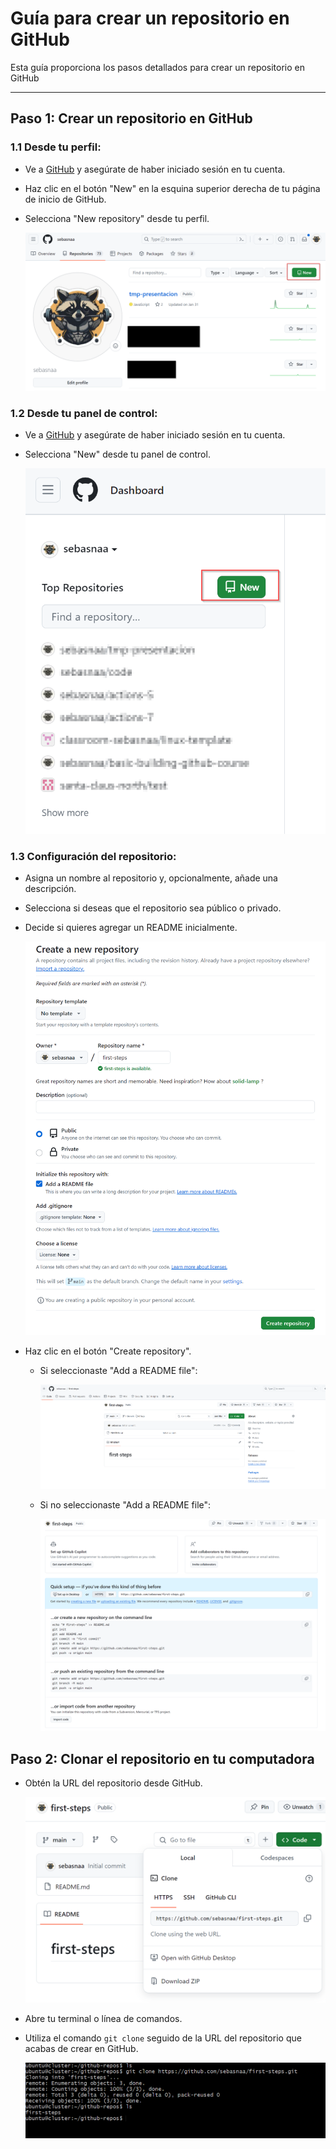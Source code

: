 # Guía para crear un repositorio en GitHub

Esta guía proporciona los pasos detallados para crear un repositorio en GitHub

---

## Paso 1: Crear un repositorio en GitHub

### 1.1 Desde tu perfil:

- Ve a [GitHub](https://github.com) y asegúrate de haber iniciado sesión en tu cuenta.
- Haz clic en el botón "New" en la esquina superior derecha de tu página de inicio de GitHub.
- Selecciona "New repository" desde tu perfil.
  
  ![From profile](imagenes/new-repo-from-profile.png)

### 1.2 Desde tu panel de control:

- Ve a [GitHub](https://github.com) y asegúrate de haber iniciado sesión en tu cuenta.
- Selecciona "New" desde tu panel de control.
  
  ![From dashboard](imagenes/new-repo-from-dashboard.png)

### 1.3 Configuración del repositorio:

- Asigna un nombre al repositorio y, opcionalmente, añade una descripción.
- Selecciona si deseas que el repositorio sea público o privado.
- Decide si quieres agregar un README inicialmente.

  ![Repository config](imagenes/create-a-new-repository-with-readme.png)

- Haz clic en el botón "Create repository".

  - Si seleccionaste "Add a README file":

    ![Checked](imagenes/new-repo-with-readme.png)

  - Si no seleccionaste "Add a README file":

    ![Unchecked](imagenes/create-a-new-repository-no-readme.png)

## Paso 2: Clonar el repositorio en tu computadora

- Obtén la URL del repositorio desde GitHub.

  ![Get repository URL](imagenes/get-url-to-clone.png)

- Abre tu terminal o línea de comandos.
- Utiliza el comando `git clone` seguido de la URL del repositorio que acabas de crear en GitHub.

  ![Clone repo](imagenes/cloning-repo.png)
